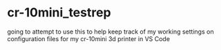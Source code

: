 # cr-10mini_testrep
going to attempt to use this to help keep track of my working settings on configuration files for my cr-10mini 3d printer in VS Code 
